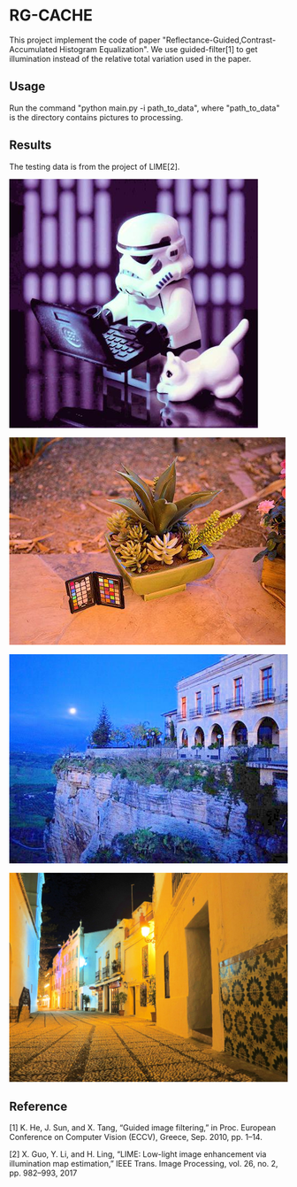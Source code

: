 # RG-CACHE

This project implement the code of paper "Reflectance-Guided,Contrast-Accumulated Histogram Equalization". We use guided-filter[1] to get illumination instead of the relative total variation used in the paper.



## Usage

Run the command "python main.py -i path_to_data", where "path_to_data" is the directory contains pictures to processing.

## Results

The testing data is from the project of LIME[2].

![pic1](https://github.com/DavidQiuChao/RG-CACHE/blob/main/7.jpg)

![pic2](https://github.com/DavidQiuChao/RG-CACHE/blob/main/3.jpg)

![pic3](https://github.com/DavidQiuChao/RG-CACHE/blob/main/2.jpg)

![pic4](https://github.com/DavidQiuChao/RG-CACHE/blob/main/5.jpg)



## Reference

[1] K. He, J. Sun, and X. Tang, “Guided image filtering,” in Proc. European Conference on Computer Vision (ECCV), Greece, Sep. 2010, pp. 1–14.

[2] X. Guo, Y. Li, and H. Ling, “LIME: Low-light image enhancement via illumination map estimation,” IEEE Trans. Image Processing, vol. 26, no. 2, pp. 982–993, 2017
